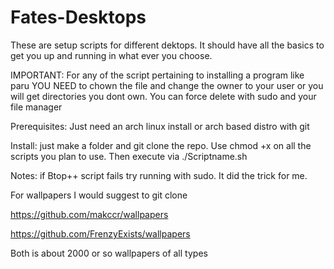 # Fates-Desktops
These are setup scripts for different dektops. It should have all the basics to get you up and running in what ever you choose.

IMPORTANT: For any of the script pertaining to installing a program like paru
YOU NEED to chown the file and change the owner to your user or you will get 
directories you dont own. You can force delete with sudo and your file manager

Prerequisites: Just need an arch linux install or arch based distro with git

Install: just make a folder and git clone the repo. Use chmod +x on all the scripts you plan to use.
Then execute via ./Scriptname.sh

Notes: if Btop++ script fails try running with sudo. It did the trick for me.

For wallpapers I would suggest to git clone

https://github.com/makccr/wallpapers

https://github.com/FrenzyExists/wallpapers

Both is about 2000 or so wallpapers of all types 
